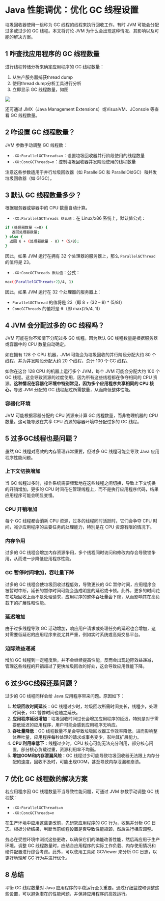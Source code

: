 # Java 性能调优：优化 GC 线程设置

垃圾回收器使用一组称为 GC 线程的线程来执行回收工作。有时 JVM 可能会分配过多或过少的 GC 线程。本文将讨论 JVM 为什么会出现这种情况、其影响以及可能的解决方案。

## 1 咋查找应用程序的 GC 线程数量

进行线程转储分析来确定应用程序的 GC 线程数量：

1. 从生产服务器捕获thread dump
2. 使用thread dump分析工具进行分析
3. 立即显示 GC 线程数量，如图

![](https://dz2cdn1.dzone.com/storage/temp/17886185-1724913270521.png)

还可通过 JMX（Java Management Extensions）或VisualVM、JConsole 等查看 GC 线程数量。

## 2 咋设置 GC 线程数量？

JVM 参数手动调整 GC 线程数：

- `-XX:ParallelGCThreads=n`：设置垃圾回收器并行阶段使用的线程数量
- `-XX:ConcGCThreads=n`：控制垃圾回收器并发阶段使用的线程数量

注意这些参数适用于并行垃圾回收器（如 ParallelGC 和 ParallelOldGC）和并发垃圾回收器（如 G1GC）。

## 3 默认 GC 线程数量多少？

根据服务器或容器中的 CPU 数量自动计算。

- `-XX:ParallelGCThreads 默认值`：在 Linux/x86 系统上，默认值公式：

```bash
if (处理器数量 <=8) {   
   返回处理器数量; 
} else {  
  返回 8 + (处理器数量 - 8) * (5/8); 
}
```

因此，如果 JVM 运行在拥有 32 个处理器的服务器上，那么 `ParallelGCThread` 的值将是 23。

- `-XX:ConcGCThreads 默认值`：公式：

```bash
max((ParallelGCThreads+2)/4, 1)
```

因此，如果 JVM 运行在 32 个处理器的服务器上：

- `ParallelGCThread` 的值将是 23（即 8 + (32 – 8) * (5/8)）
- `ConcGCThreads` 的值将是 6（即 max(25/4, 1)）

## 4 JVM 会分配过多的 GC 线程吗？

JVM 可能在你不知情下分配过多 GC 线程。因为默认 GC 线程数量是根据服务器或容器中的 CPU 数量自动确定。

如在拥有 128 个 CPU 机器，JVM 可能会为垃圾回收的并行阶段分配大约 80 个线程，并为并发阶段分配大约 20 个线程，总计 100 个 GC 线程。

如你在这台 128 CPU 的机器上运行多个 JVM，每个 JVM 可能会分配大约 100 个 GC 线程。这会导致资源的过度使用，因为所有这些线程都在争夺相同的 CPU 资源。**这种情况在容器化环境中特别常见，因为多个应用程序共享相同的 CPU 核心**，导致 JVM 分配的 GC 线程超过所需数量，从而降低整体性能。

### 容器化环境

JVM 可能根据容器分配的 CPU 资源来计算 GC 线程数量，而非物理机器的 CPU 数量。这可能导致在共享 CPU 资源的容器环境中分配过多的 GC 线程。

## 5 过多GC线程也是问题？

虽然 GC 线程对高效的内存管理非常重要，但过多 GC 线程可能会导致 Java 应用程序性能问题。

### 上下文切换增加

当 GC 线程过多时，操作系统需要频繁地在这些线程之间切换，导致上下文切换的开销增加，更多的 CPU 时间花在管理线程上，而不是执行应用程序代码，结果应用程序可能会明显变慢。

### CPU 开销增加

每个 GC 线程都会消耗 CPU 资源，过多的线程同时活跃时，它们会争夺 CPU 时间，减少应用程序的主要任务的处理能力，特别是在 CPU 资源有限的情况下。

### 内存争用

过多的 GC 线程会增加内存资源争用，多个线程同时访问和修改内存会导致锁争用，从而进一步降低应用程序性能。

### GC 暂停时间增加，吞吐量下降

过多的 GC 线程会使垃圾回收过程低效，导致更长的 GC 暂停时间，应用程序会被暂时中断，延长的暂停时间可能会造成明显的延迟或卡顿。此外，更多的时间花在垃圾回收上而不是处理请求，应用程序的整体吞吐量会下降，从而影响其在高负载下的扩展性和性能。

### 延迟增加

由于过多线程导致 GC 活动增加，响应用户请求或处理任务的延迟也会增加，这对需要低延迟的应用程序来说尤其严重，例如实时系统或高频交易平台。

### 边际效益递减

增加 GC 线程到一定程度后，并不会继续提高性能，反而会出现边际效益递减，管理这些线程的开销超过了更快垃圾回收的好处，这会导致应用性能下降。

## 6 过少GC线程还是问题？

过少的 GC 线程同样会给 Java 应用程序带来问题。原因如下：

1. **垃圾回收时间延长**：GC 线程过少时，垃圾回收所需时间变长，线程少，处理时间长，GC 暂停时间也随之延长。
2. **应用程序延迟增加**：垃圾回收时间过长会增加应用程序的延迟，特别是对于需要低延迟的应用程序，用户可能会感到应用程序无响应。
3. **吞吐量降低**：GC 线程数量不足会导致垃圾回收器工作效率降低，进而影响整体吞吐量，应用程序每秒处理的请求或事务变少，影响其扩展能力。
4. **CPU 利用率低下**：线程过少时，CPU 核心可能无法充分利用，部分核心闲置，部分核心负载过重，资源利用率不均衡。
5. **增加OOM和内存泄漏风险**：GC 线程过少可能导致垃圾回收器无法跟上内存分配的速度，回收不及时，可能出现OOM，甚至导致内存泄漏和崩溃。

## 7 优化 GC 线程数的解决方案

若应用程序因 GC 线程数量不当导致性能问题，可通过 JVM 参数手动调整 GC 线程数：

- `-XX:ParallelGCThreads=n` 
- `-XX:ConcGCThreads=n`

在生产环境中应用这些更改前，先研究应用程序的 GC 行为，收集并分析 GC 日志。根据分析结果，判断当前线程设置是否导致性能瓶颈，然后进行相应调整。

务必在受控环境中测试这些更改，以确保它们的确能改善性能，然后再应用于生产环境。调整 GC 线程数量时，应结合应用程序的实际工作负载、内存使用情况和硬件配置进行综合考虑。此外，可以使用工具如 GCViewer 来分析 GC 日志，以更好地理解 GC 行为并进行优化。

## 8 总结

平衡 GC 线程数量对 Java 应用程序的平稳运行至关重要。通过仔细监控和调整这些设置，可以避免潜在的性能问题，并保持应用程序的高效运行。